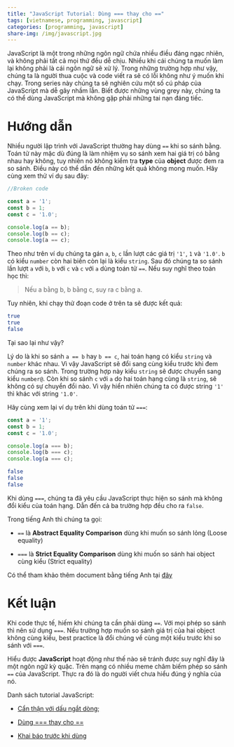 ```yaml
---
title: "JavaScript Tutorial: Dùng === thay cho =="
tags: [vietnamese, programming, javascript]
categories: [programming, javascript]
share-img: /img/javascript.jpg
---
```


JavaScript là một trong những ngôn ngữ chứa nhiều điều đáng ngạc nhiên, và không phải tất cả mọi thứ đều dễ chịu. Nhiều khi cái chúng ta muốn làm lại không phải là cái ngôn ngữ sẽ xử lý. Trong những trường hợp như vậy, chúng ta là người thua cuộc và code viết ra sẽ có lỗi không như ý muốn khi chạy. Trong series này chúng ta sẽ nghiên cứu một số cú pháp của JavaScript mà dễ gây nhầm lẫn. Biết được những vùng grey này, chúng ta có thể dùng JavaScript mà không gặp phải những tai nạn đáng tiếc.

<script async src="//pagead2.googlesyndication.com/pagead/js/adsbygoogle.js"></script>
<ins class="adsbygoogle"
     style="display:block; text-align:center;"
     data-ad-layout="in-article"
     data-ad-format="fluid"
     data-ad-client="ca-pub-2750437710821247"
     data-ad-slot="8905029259"></ins>
<script>
     (adsbygoogle = window.adsbygoogle || []).push({});
</script>

# Hướng dẫn

Nhiều người lập trình với JavaScript thường hay dùng `==` khi so sánh bằng. Toán tử này mặc dù đúng là làm nhiệm vụ so sánh xem hai giá trị có bằng nhau hay không, tuy nhiên nó không kiểm tra **type** của **object** được đem ra so sánh. Điều này có thể dẫn đến những kết quả không mong muốn. Hãy cùng xem thử ví dụ sau đây:

```javascript
//Broken code

const a = '1';
const b = 1;
const c = '1.0';

console.log(a == b);
console.log(b == c);
console.log(a == c);
```

Theo như trên ví dụ chúng ta gán `a`, `b`, `c` lần lượt các giá trị `'1'`, `1` và `'1.0'`. `b` có kiểu `number` còn hai biến còn lại là kiểu `string`. Sau đó chúng ta so sánh lần lượt `a` với `b`, `b` với `c` và `c` với `a` dùng toán tử `==`. Nếu suy nghĩ theo toán học thì:

> Nếu a bằng b, b bằng c, suy ra c bằng a.

Tuy nhiên, khi chạy thử đoạn code ở trên ta sẽ được kết quả:

```bash
true
true
false
```

Tại sao lại như vậy?

Lý do là khi so sánh `a == b` hay `b == c`, hai toán hạng có kiểu `string` và `number` khác nhau. Vì vậy JavaScript sẽ đổi sang cùng kiểu trước khi đem chúng ra so sánh. Trong trường hợp này kiểu `string` sẽ được chuyển sang kiểu `number@`. Còn khi so sánh `c` với `a` do hai toán hạng cùng là `string`, sẽ không có sự chuyển đổi nào. Vì vậy hiển nhiên chúng ta có được string `'1'` thì khác với string `'1.0'`.

Hãy cùng xem lại ví dụ trên khi dùng toán tử `===`:

```javascript
const a = '1';
const b = 1;
const c = '1.0';

console.log(a === b);
console.log(b === c);
console.log(a === c);
```

```bash
false
false
false
```

Khi dùng `===`, chúng ta đã yêu cầu JavaScript thực hiện so sánh mà không đổi kiểu của toán hạng. Dẫn đến cả ba trường hợp đều cho ra `false`.

Trong tiếng Anh thì chúng ta gọi:

* `==` là **Abstract Equality Comparison** dùng khi muốn so sánh lỏng (Loose equality)

* `===` là **Strict Equality Comparison** dùng khi muốn so sánh hai object cùng kiểu (Strict equality)

Có thể tham khảo thêm document bằng tiếng Anh tại [đây](https://developer.mozilla.org/en-US/docs/Web/JavaScript/Equality_comparisons_and_sameness)

# Kết luận

Khi code thực tế, hiếm khi chúng ta cần phải dùng `==`. Với mọi phép so sánh thì nên sử dụng `===`. Nếu trường hợp muốn so sánh giá trị của hai object không cùng kiểu, best practice là đổi chúng về cùng một kiểu trước khi so sánh với `===`.

Hiểu được **JavaScript** hoạt động như thế nào sẽ tránh được suy nghĩ đây là một ngôn ngữ kỳ quặc. Trên mạng có nhiều meme châm biếm phép so sánh `==` của JavaScript. Thực ra đó là do người viết chưa hiểu đúng ý nghĩa của nó.

<script async src="//pagead2.googlesyndication.com/pagead/js/adsbygoogle.js"></script>
<ins class="adsbygoogle"
     style="display:block; text-align:center;"
     data-ad-layout="in-article"
     data-ad-format="fluid"
     data-ad-client="ca-pub-2750437710821247"
     data-ad-slot="8905029259"></ins>
<script>
     (adsbygoogle = window.adsbygoogle || []).push({});
</script>

Danh sách tutorial JavaScript:

* [Cẩn thận với dấu ngắt dòng;](https://phuongnq.me/2018-07-27-javascript-tutorial-01/)

* [Dùng === thay cho ==](https://phuongnq.me/2018-07-29-javascript-tutorial-02/)

* [Khai báo trước khi dùng](https://phuongnq.me/2018-07-30-javascript-tutorial-03/)